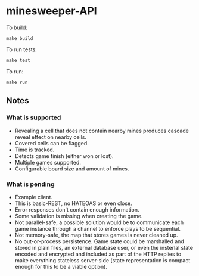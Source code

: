 # minesweeper-API

To build:

    make build

To run tests:

    make test

To run:

    make run

## Notes

### What is supported

- Revealing a cell that does not contain nearby mines produces cascade reveal effect on nearby cells.
- Covered cells can be flagged.
- Time is tracked.
- Detects game finish (either won or lost).
- Multiple games supported.
- Configurable board size and amount of mines.

### What is pending

- Example client.
- This is basic-REST, no HATEOAS or even close.
- Error responses don't contain enough information.
- Some validation is missing when creating the game.
- Not parallel-safe, a possible solution would be to communicate each game instance through a channel to enforce plays to be sequential.
- Not memory-safe, the map that stores games is never cleaned up.
- No out-or-process persistence. Game state could be marshalled and stored in plain files, an external database user, or even the insterlal state encoded and encrypted and included as part of the HTTP replies to make everything stateless server-side (state representation is compact enough for this to be a viable option).